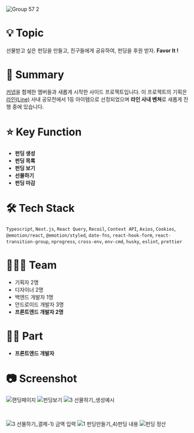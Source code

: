 ![Group 57 2](https://user-images.githubusercontent.com/80245801/236281288-8f80e407-52de-4558-bc86-fa76b440def5.png)


# 💡 Topic

선물받고 싶은 펀딩을 만들고, 친구들에게 공유하여, 펀딩을 후원 받자. **Favor It !**

# 📝 Summary

[커넵](https://www.notion.so/c173c122298c45cea6d18c5f2e66d867)을 함께한 멤버들과 새롭게 시작한 사이드 프로젝트입니다. 이 프로젝트의 기획은 [라인(Line)](https://line.me/ko/) 사내 공모전에서 1등 아이템으로 선정되었으며 **라인 사내 벤쳐**로 새롭게 진행 중에 있습니다.

# ⭐️ Key Function

- **펀딩 생성**
- **펀딩 목록**
- **펀딩 보기**
- **선물하기**
- **펀딩 마감**

# 🛠 Tech Stack

`Typescript`, `Next.js`, `React Query`, `Recoil`, `Context API`, `Axios`, `Cookies`, 
`@emotion/react`, `@emotion/styled`, `date-fns`, `react-hook-form`, `react-transition-group`, `nprogress`, `cross-env`, `env-cmd`, `husky`, `eslint`, `prettier`

# 🧑🏻‍💻 Team

- 기획자 2명
- 디자이너 2명
- 백엔드 개발자 1명
- 안드로이드 개발자 3명
- **프론트엔드 개발자 2명**

# 🤚🏻 Part

- **프론트엔드 개발자**


# 📷 Screenshot
<div>

![랜딩페이지](https://user-images.githubusercontent.com/80245801/236281523-6b5fd9b8-bdb7-4213-af9b-abe33ebb9004.png)
![펀딩보기](https://user-images.githubusercontent.com/80245801/236281544-09447fa0-f2d6-43ab-b059-23582098cbe9.png)
![3  선물하기_생성예시](https://user-images.githubusercontent.com/80245801/236281654-16f3dbae-beff-4c88-9945-45d222af5620.png)

<br />

![3  선물하기_결제-1) 금액 입력](https://user-images.githubusercontent.com/80245801/236281669-3eebef0e-24a8-4571-866e-f3e7969f88f6.png)
![1  펀딩만들기_4)펀딩 내용](https://user-images.githubusercontent.com/80245801/236281770-187739ae-0c50-44da-840f-f65582ab32be.png)
![펀딩 정산](https://user-images.githubusercontent.com/80245801/236281787-e19d5915-6119-45ba-8b62-91917095265d.png)

</div>



